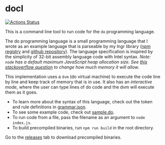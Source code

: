# docl

[![Actions Status](https://github.com/dodgez/docl/workflows/CI/badge.svg)](https://github.com/dodgez/docl/actions)

This is a command line tool to run code for the `do` programming language.

The do programming language is a small programming language that I wrote as an example language that is parseable by my lngr library ([npm registry](https://www.npmjs.com/package/lngr) and [github repository](https://github.com/dodgez/lngr)).
The language specification is inspired by the simplicity of 32-bit assembly language code with Intel syntax.
_Note: `node` has a default maximum JavaScript heap allocation size.
See [this stackoverflow question](https://stackoverflow.com/questions/34356012/how-to-increase-nodejs-default-memory) to change how much memory it will allow._

This implementation uses a `dvm` (do virtual machine) to execute the code line by line and keep track of memory that is in use.
It also has an _interactive mode_, where the user can type lines of do code and the dvm will execute them as it goes.

- To learn more about the syntax of this language, check out the token and rule definitions in [grammar.json](https://github.com/dodgez/docl/blob/master/grammar.json).
- To see some example code, check out [sample.do](https://github.com/dodgez/docl/blob/master/sample.do).
- To run code from a file, pass the filename as an argument to `node index.js`.
- To build precompiled binaries, run `npm run build` in the root directory.

Go to the [releases](https://github.com/dodgez/docl/releases) tab to download precompiled binaries.
